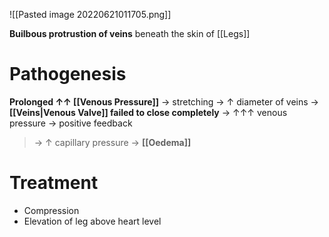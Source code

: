 ![[Pasted image 20220621011705.png]]

**Builbous protrustion of veins** beneath the skin of [[Legs]]

# Pathogenesis
**Prolonged ↑↑ [[Venous Pressure]]** → stretching → ↑ diameter of veins → **[[Veins|Venous Valve]] failed to close completely** → ↑↑↑ venous pressure → positive feedback

> → ↑ capillary pressure → **[[Oedema]]**

# Treatment
- Compression
- Elevation of leg above heart level